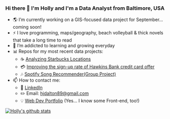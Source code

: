 ### Hi there 👋 I'm Holly and I'm a Data Analyst from Baltimore, USA

- 🌎 I’m currently working on a GIS-focused data project for September... coming soon! 
- :zap: I love programming, maps/geography, beach volleyball & thick novels that take a long time to read
- 🌱 I’m addicted to learning and growing everyday
- 📊 Repos for my most recent data projects:
  - ☕️ [Analyzing Starbucks Locations](https://github.com/hollyjanedalton/final_ironhack_project)
  - 💳 [Improving the sign-up rate of Hawkins Bank credit card offer](https://github.com/hollyjanedalton/mid_bootcamp_project)
  - 🎶 [Spotify Song Recommender(Group Project)](https://github.com/hollyjanedalton/GNOD_project)
- 📫 How to contact me:
  - :office: [LinkedIn](https://www.linkedin.com/in/holly-jane-dalton/)
  - :pencil2: Email: hjdalton89@gmail.com
  - :bulb: [Web Dev Portfolio](https://hollydalton.netlify.app/) (Yes... I know some Front-end, too!)
  


[![Holly's github stats](https://github-readme-stats.vercel.app/api?username=hollyjanedalton&count_private=true&show_icons=true&theme=radical&hide_rank=false)](https://github.com/hollyjanedalton/github-readme-stats)

